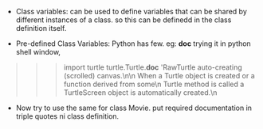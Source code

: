 - Class variables: can be used to define variables that can be shared by different instances of a class. 
so this can be definedd in the class definition itself.

- Pre-defined Class Variables: Python has few.
eg: __doc__
trying it in python shell window,
>>> import turtle
>>> turtle.Turtle.__doc__
'RawTurtle auto-creating (scrolled) canvas.\n\n    When a Turtle object is created or a function derived from some\n    Turtle method is called a TurtleScreen object is automatically created.\n 

- Now try to use the same for class Movie.
put required documentation in triple quotes ni class definition.
